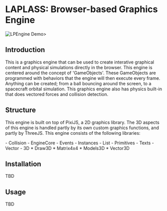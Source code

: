 # LAPLASS: Browser-based Graphics Engine

![LPEngine Demo](README_files/image<1.png)>

## Introduction
<p>This is a graphics engine that can be used to create interative graphical content and physical simulations directly in the browser. This engine is centered around the concept of 'GameObjects'. These GameObjects are programmed with behaviors that the engine will then execute every frame. Anything can be created; from a ball bouncing around the screen, to a spacecraft orbital simulation. This graphics engine also has physics built-in that does vectored forces and collision detection.</p>

## Structure
<p>This engine is built on top of PixiJS, a 2D graphics library. The 3D aspects of this engine is handled partly by its own custom graphics functions, and partly by ThreeJS. This engine consists of the following libraries:</p>
- Collision
- EngineCore
- Events
- Instances
- List
- Primitives
- Texts
- Vector
- 3D
* Draw3D
* Matrix4x4
* Models3D
* Vector3D

## Installation
TBD

## Usage
TBD
